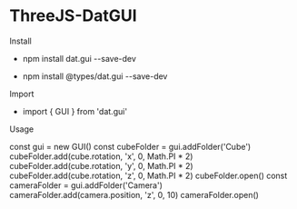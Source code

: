 # ThreeJS-DatGUI

Install

- npm install dat.gui --save-dev

- npm install @types/dat.gui --save-dev


Import

- import { GUI } from 'dat.gui'


Usage

const gui = new GUI()
const cubeFolder = gui.addFolder('Cube')
cubeFolder.add(cube.rotation, 'x', 0, Math.PI * 2)
cubeFolder.add(cube.rotation, 'y', 0, Math.PI * 2)
cubeFolder.add(cube.rotation, 'z', 0, Math.PI * 2)
cubeFolder.open()
const cameraFolder = gui.addFolder('Camera')
cameraFolder.add(camera.position, 'z', 0, 10)
cameraFolder.open()
